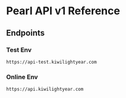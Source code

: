 # Pearl API v1 Reference

## Endpoints

### Test Env

`https://api-test.kiwilightyear.com`

### Online Env

`https://api.kiwilightyear.com`
